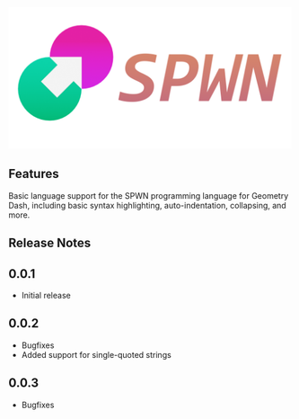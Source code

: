 ![SPWN](spwn_logo_colored.png)

## Features

Basic language support for the SPWN programming language for Geometry Dash, including basic syntax highlighting, auto-indentation, collapsing, and more.

## Release Notes

## 0.0.1

- Initial release

## 0.0.2

- Bugfixes
- Added support for single-quoted strings

## 0.0.3

- Bugfixes

